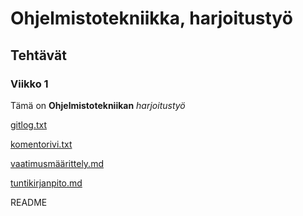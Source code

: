 # Ohjelmistotekniikka, harjoitustyö

## Tehtävät

### Viikko 1

Tämä on **Ohjelmistotekniikan** *harjoitustyö*

[gitlog.txt](https://github.com/eevis1/ot-harjoitustyo2022/blob/master/laskarit/viikko1/gitlog.txt) 

[komentorivi.txt](https://github.com/eevis1/ot-harjoitustyo2022/blob/master/laskarit/viikko1/komentorivi.txt)

[vaatimusmäärittely.md](https://github.com/eevis1/ot-harjoitustyo2022/blob/master/dokumentaatio/vaatimusmaarittely.md)

[tuntikirjanpito.md](https://github.com/eevis1/ot-harjoitustyo2022/blob/master/dokumentaatio/tuntikirjanpito.md)


README
